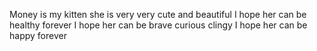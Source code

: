 Money is my kitten
she is very very cute and beautiful
I hope her can be healthy forever
I hope her can be brave curious clingy
I hope her can be happy forever